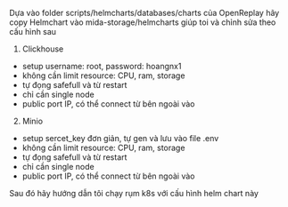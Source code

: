 Dựa vào folder scripts/helmcharts/databases/charts của OpenReplay hãy copy Helmchart vào mida-storage/helmcharts giúp toi và chỉnh sửa theo cấu hình sau 

1. Clickhouse
- setup username: root, password: hoangnx1
- không cần limit resource: CPU, ram, storage
- tự đọng safefull và từ restart
- chỉ cần single node
- public port IP, có thể connect từ bên ngoài vào
2. Minio
- setup sercet_key đơn giản, tự gen và lưu vào file .env
- không cần limit resource: CPU, ram, storage
- tự đọng safefull và từ restart
- chỉ cần single node
- public port IP, có thể connect từ bên ngoài vào


Sau đó hãy hướng dẫn tôi chạy rụm k8s với cấu hình helm chart này